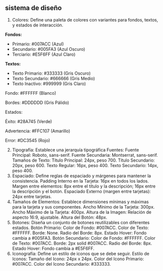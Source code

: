 ## sistema de diseño
1. Colores:
Define una paleta de colores con variantes para fondos, textos, y estados de interacción.

**Fondos:**
- Primario: #007ACC (Azul)
- Secundario: #005FA3 (Azul Oscuro)
- Terciario: #E5F6FF (Azul Claro)

**Textos:**
- Texto Primario: #333333 (Gris Oscuro)
- Texto Secundario: #666666 (Gris Medio)
- Texto Inactivo: #999999 (Gris Claro)


Fondo: #FFFFFF (Blanco)

Bordes: #DDDDDD (Gris Pálido)

Estados:

Éxito: #28A745 (Verde)

Advertencia: #FFC107 (Amarillo)

Error: #DC3545 (Rojo)

2. Tipografía:
Establece una jerarquía tipográfica
Fuentes:
Fuente Principal: Roboto, sans-serif.
Fuente Secundaria: Montserrat, sans-serif.
Tamaños de Texto:
Título Principal: 24px, peso 700.
Título Secundario: 20px, peso 600.
Texto Regular: 16px, peso 400.
Texto Secundario: 14px, peso 400.
3. Espaciado:
Define reglas de espaciado y márgenes para mantener la consistencia.
Padding Interno en la Tarjeta: 16px en todos los lados.
Margen entre elementos: 8px entre el título y la descripción; 16px entre la descripción y el botón.
Espaciado Externo (margen entre tarjetas): 24px entre tarjetas.
4. Tamaños de Elementos:
Establece dimensiones mínimas y máximas para la tarjeta y sus componentes.
Ancho Mínimo de la Tarjeta: 300px.
Ancho Máximo de la Tarjeta: 400px.
Altura de la Imagen: Relación de aspecto 16:9, ajustable.
Altura del Botón: 48px.
5. Botones:
Diseña un conjunto de botones reutilizables con diferentes estados.
Botón Primario:
Color de Fondo: #007ACC.
Color de Texto: #FFFFFF.
Borde: None.
Radio del Borde: 8px.
Estado Hover: Fondo cambia a #005FA3.
Botón Secundario:
Color de Fondo: #FFFFFF.
Color de Texto: #007ACC.
Borde: 2px solid #007ACC.
Radio del Borde: 8px.
Estado Hover: Fondo cambia a #E5F6FF.
6. Iconografía:
Define un estilo de iconos que se debe seguir.
Estilo de Iconos:
Tamaño del Icono: 24px x 24px.
Color del Icono Primario: #007ACC.
Color del Icono Secundario: #333333.












